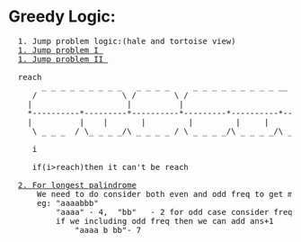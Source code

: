 # Greedy Logic:
  <pre>
  1. Jump problem logic:(hale and tortoise view)
  <a href="https://github.com/teja963/DSA_All_Models/blob/master/Greedy/1.%20Jump.cpp">1. Jump problem I </a>
  <a href="https://github.com/teja963/DSA_All_Models/blob/master/Greedy/2.%20Jump%20II.cpp">1. Jump problem II </a>
  
  reach
       _ _ _ _ _ _ _ _ _   _ _ _ _     _ _ _ _ _ _ _ _ _ __ _ _ _     _ _ _ _ _ __ _ _ _ _ _ _ _ _
     /                  \ /        \ /                            \ /                             \
    |                    |          |                              |                               |
    *----------*---------*----------*---------*----------*---------*----------*---------*----------*
    |	       |	|	    |	      |	        |	  |	     |         |          |
     \ _ _ _  / \_ _ _ _/\ _ _ _ _ / \ _ _ _ _/\ _ _ _ _/\ _ _ _ _ /\_ _ _ _  /\ _ _ _ _/\_ _ _ _ /
     
     i
     
     if(i>reach)then it can't be reach
     
  <a href="https://github.com/teja963/DSA_All_Models/blob/master/Greedy/5.%20longest%20palindrome.cpp">2. For longest palindrome</a>
      We need to do consider both even and odd freq to get max 
      eg: "aaaabbb"
          "aaaa" - 4,  "bb"   - 2 for odd case consider freq-1 for even
          if we including odd freq then we can add ans+1
              "aaaa b bb"- 7
   </pre> 
          
